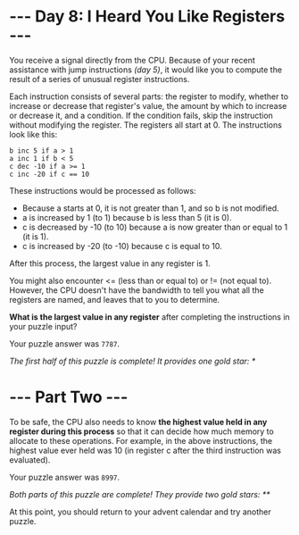# --- Day 8: I Heard You Like Registers ---

You receive a signal directly from the CPU. Because of your recent
assistance with jump instructions *(day 5)*, it would like you to
compute the result of a series of unusual register instructions.

Each instruction consists of several parts: the register to modify,
whether to increase or decrease that register's value, the amount by
which to increase or decrease it, and a condition. If the condition
fails, skip the instruction without modifying the register. The
registers all start at 0. The instructions look like this:

```
b inc 5 if a > 1
a inc 1 if b < 5
c dec -10 if a >= 1
c inc -20 if c == 10
```

These instructions would be processed as follows:

- Because a starts at 0, it is not greater than 1, and so b is not
  modified.
- a is increased by 1 (to 1) because b is less than 5 (it is 0).
- c is decreased by -10 (to 10) because a is now greater than or equal
  to 1 (it is 1).
- c is increased by -20 (to -10) because c is equal to 10.

After this process, the largest value in any register is 1.

You might also encounter <= (less than or equal to) or != (not equal
to). However, the CPU doesn't have the bandwidth to tell you what all
the registers are named, and leaves that to you to determine.

**What is the largest value in any register** after completing the
instructions in your puzzle input?

Your puzzle answer was `7787`.

_The first half of this puzzle is complete! It provides one gold star: *_

# --- Part Two ---

To be safe, the CPU also needs to know **the highest value held in any
register during this process** so that it can decide how much memory
to allocate to these operations. For example, in the above
instructions, the highest value ever held was 10 (in register c after
the third instruction was evaluated).

Your puzzle answer was `8997`.

_Both parts of this puzzle are complete! They provide two gold stars: **_

At this point, you should return to your advent calendar and try another puzzle.

